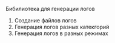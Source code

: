 Бибилиотека для генерации логов
1) Создание файлов логов
2) Генерация логов разных катекгорий
3) Генерация логов в разных режимах